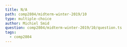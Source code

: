 ```yaml
---
title: N/A
path: comp2804/midterm-winter-2019/10
type: multiple-choice
author: Michiel Smid
question: comp2804/midterm-winter-2019/10/question.ts
tags:
  - comp2804
---
```

